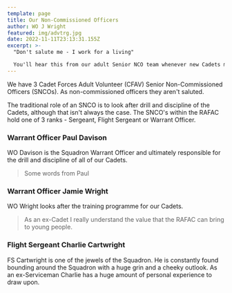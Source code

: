 ```yaml
---
template: page
title: Our Non-Commissioned Officers
author: WO J Wright
featured: img/advtrg.jpg
date: 2022-11-11T23:13:31.155Z
excerpt: >-
  "Don't salute me - I work for a living"

  You'll hear this from our adult Senior NCO team whenever new Cadets mistakenly salute them... But who are they and who shouldn't they be saluted?
---
```

W﻿e have 3 Cadet Forces Adult Volunteer (CFAV) Senior Non-Commissioned Officers (SNCOs). As non-commissioned officers they aren't saluted.

The traditional role of an SNCO is to look after drill and discipline of the Cadets, although that isn't always the case. The SNCO's within the RAFAC hold one of 3 ranks - Sergeant, Flight Sergeant or Warrant Officer.

### W﻿arrant Officer Paul Davison

W﻿O Davison is the Squadron Warrant Officer and ultimately responsible for the drill and discipline of all of our Cadets.

> S﻿ome words from Paul

### W﻿arrant Officer Jamie Wright

W﻿O Wright looks after the training programme for our Cadets. 

> As an ex-Cadet I really understand the value that the RAFAC can bring to young people. 

### F﻿light Sergeant Charlie Cartwright

F﻿S Cartwright is one of the jewels of the Squadron. He is constantly found bounding around the Squadron with a huge grin and a cheeky outlook. As an ex-Serviceman Charlie has a huge amount of personal experience to draw upon.